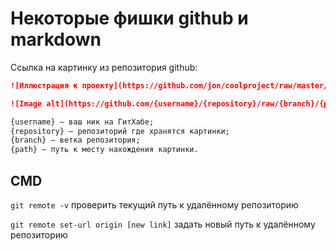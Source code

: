 # Некоторые фишки github и markdown

Ссылка на картинку из репозитория github:

```md
![Иллюстрация к проекту](https://github.com/jon/coolproject/raw/master/image/image.png)

![Image alt](https://github.com/{username}/{repository}/raw/{branch}/{path}/image.png)

{username} — ваш ник на ГитХабе;
{repository} — репозиторий где хранятся картинки;
{branch} — ветка репозитория;
{path} — путь к месту нахождения картинки.
```

## CMD

`git remote -v` проверить текущий путь к удалённому репозиторию

`git remote set-url origin [new link]` задать новый путь к удалённому репозиторию
